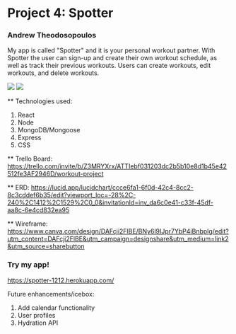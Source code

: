 # Project 4: Spotter

### Andrew Theodosopoulos 

My app is called "Spotter" and it is your personal workout partner. With Spotter the user can sign-up and create their own workout schedule, as well as track their previous workouts. Users can create workouts, edit workouts, and delete workouts. 

<img src="https://i.imgur.com/TLtEPFx.png">

<img src="https://i.imgur.com/sOXGNBl.png">


** Technologies used:
1. React 
2. Node 
3. MongoDB/Mongoose
4. Express
5. CSS

** Trello Board:
https://trello.com/invite/b/Z3MRYXrx/ATTIebf031203dc2b5b10e8d1b45e42512fe3AF2946D/workout-project

** ERD:
https://lucid.app/lucidchart/ccce6fa1-6f0d-42c4-8cc2-8c3cddef6b35/edit?viewport_loc=-28%2C-240%2C1412%2C1529%2C0_0&invitationId=inv_da6c0e41-c33f-45df-aa8c-6e4cd832ea95

** Wireframe:
https://www.canva.com/design/DAFcji2FlBE/BNy6l9IJpr7YbP4iBnbplg/edit?utm_content=DAFcji2FlBE&utm_campaign=designshare&utm_medium=link2&utm_source=sharebutton

### Try my app!

https://spotter-1212.herokuapp.com/


Future enhancements/icebox:
1. Add calendar functionality
2. User profiles
3. Hydration API
